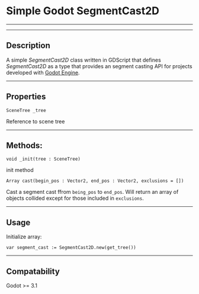 # Simple Godot SegmentCast2D
---------------------

--------------
## Description

A simple *SegmentCast2D* class written in GDScript that defines *SegmentCast2D* as a type that provides an segment casting API for
projects developed with [Godot Engine](https://godotengine.org).

-------------
## Properties

```
SceneTree _tree
```  
Reference to scene tree

-----------
## Methods:

```
void _init(tree : SceneTree)
```  
init method

```
Array cast(begin_pos : Vector2, end_pos : Vector2, exclusions = [])
```  
Cast a segment cast ffrom `being_pos` to `end_pos`.  Will return an array of objects collided except for those included in `exclusions`.

--------
## Usage

Initialize array:  
```
var segment_cast := SegmentCast2D.new(get_tree())
```

----------------
## Compatability

Godot >= 3.1
